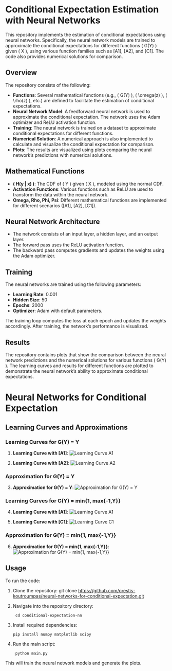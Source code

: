 # Conditional Expectation Estimation with Neural Networks

This repository implements the estimation of conditional expectations using neural networks. Specifically, the neural network models are trained to approximate the conditional expectations for different functions \( G(Y) \) given \( X \), using various function families such as [A1], [A2], and [C1]. The code also provides numerical solutions for comparison.

## Overview

The repository consists of the following:

- **Functions**: Several mathematical functions (e.g., \( G(Y) \), \( \omega(z) \), \( \rho(z) \), etc.) are defined to facilitate the estimation of conditional expectations.
- **Neural Network Model**: A feedforward neural network is used to approximate the conditional expectation. The network uses the Adam optimizer and ReLU activation function.
- **Training**: The neural network is trained on a dataset to approximate conditional expectations for different functions.
- **Numerical Solution**: A numerical approach is also implemented to calculate and visualize the conditional expectation for comparison.
- **Plots**: The results are visualized using plots comparing the neural network’s predictions with numerical solutions.

## Mathematical Functions

- **\( H(y | x) \)**: The CDF of \( Y \) given \( X \), modeled using the normal CDF.
- **Activation Functions**: Various functions such as ReLU are used to transform the data within the neural network.
- **Omega, Rho, Phi, Psi**: Different mathematical functions are implemented for different scenarios ([A1], [A2], [C1]).

## Neural Network Architecture

- The network consists of an input layer, a hidden layer, and an output layer.
- The forward pass uses the ReLU activation function.
- The backward pass computes gradients and updates the weights using the Adam optimizer.

## Training

The neural networks are trained using the following parameters:
- **Learning Rate**: 0.001
- **Hidden Size**: 50
- **Epochs**: 2000
- **Optimizer**: Adam with default parameters.

The training loop computes the loss at each epoch and updates the weights accordingly. After training, the network’s performance is visualized.

## Results

The repository contains plots that show the comparison between the neural network predictions and the numerical solutions for various functions \( G(Y) \). The learning curves and results for different functions are plotted to demonstrate the neural network’s ability to approximate conditional expectations.

# Neural Networks for Conditional Expectation

## Learning Curves and Approximations

### Learning Curves for G(Y) = Y

1. **Learning Curve with [A1]**:
   ![Learning Curve A1](screenshots/curve1.png)

2. **Learning Curve with [A2]**:
   ![Learning Curve A2](screenshots/curve2.png)

### Approximation for G(Y) = Y

3. **Approximation for G(Y) = Y**:
   ![Approximation for G(Y) = Y](screenshots/curve3.png)

### Learning Curves for G(Y) = min{1, max{-1,Y}}

4. **Learning Curve with [A1]**:
   ![Learning Curve A1](screenshots/curve4.png)

5. **Learning Curve with [C1]**:
   ![Learning Curve C1](screenshots/curve5.png)

### Approximation for G(Y) = min{1, max{-1,Y}}

6. **Approximation for G(Y) = min{1, max{-1,Y}}**:
   ![Approximation for G(Y) = min{1, max{-1,Y}}](screenshots/curve6.png)


## Usage

To run the code:

1. Clone the repository:
       git clone https://github.com/orestis-koutroumpas/neural-networks-for-conditional-expectation.git

2. Navigate into the repository directory:

        cd conditional-expectation-nn

3.  Install required dependencies:

        pip install numpy matplotlib scipy

4. Run the main script:

        python main.py

This will train the neural network models and generate the plots.

